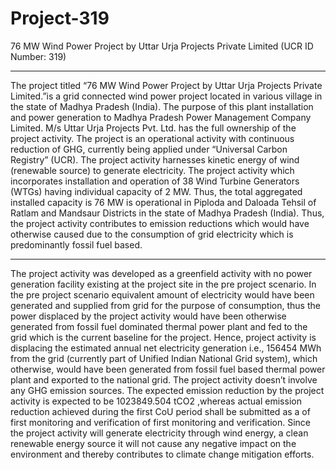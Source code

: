 # Project-319
76 MW Wind Power Project by Uttar Urja Projects Private Limited (UCR ID Number: 319)
______________
The project titled “76 MW Wind Power Project by Uttar Urja Projects Private Limited.”is a
grid connected wind power project located in various village in the state of Madhya Pradesh (India).
The purpose of this plant installation and power generation to Madhya Pradesh Power
Management Company Limited. M/s Uttar Urja Projects Pvt. Ltd. has the full ownership of the
project activity. The project is an operational activity with continuous reduction of GHG,
currently being applied under “Universal Carbon Registry” (UCR).
The project activity harnesses kinetic energy of wind (renewable source) to generate electricity.
The project activity which incorporates installation and operation of 38 Wind Turbine
Generators (WTGs) having individual capacity of 2 MW. Thus, the total aggregated installed
capacity is 76 MW is operational in Piploda and Daloada Tehsil of Ratlam and Mandsaur
Districts in the state of Madhya Pradesh (India). Thus, the project activity contributes to
emission reductions which would have otherwise caused due to the consumption of grid
electricity which is predominantly fossil fuel based. 
_______________________
The project activity was developed as a greenfield activity with no power generation facility
existing at the project site in the pre project scenario. In the pre project scenario equivalent
amount of electricity would have been generated and supplied from grid for the purpose of
consumption, thus the power displaced by the project activity would have been otherwise
generated from fossil fuel dominated thermal power plant and fed to the grid which is the
current baseline for the project.
Hence, project activity is displacing the estimated annual net electricity generation i.e., 156454
MWh from the grid (currently part of Unified Indian National Grid system), which
otherwise, would have been generated from fossil fuel based thermal power plant and exported
to the national grid.
The project activity doesn’t involve any GHG emission sources. The expected emission
reduction by the project activity is expected to be 1023849.504 tCO2 ,whereas actual emission
reduction achieved during the first CoU period shall be submitted as a of first monitoring and
verification of first monitoring and verification.
Since the project activity will generate electricity through wind energy, a clean renewable
energy source it will not cause any negative impact on the environment and thereby contributes
to climate change mitigation efforts.
